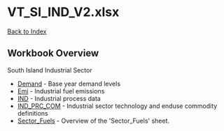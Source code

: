 # VT_SI_IND_V2.xlsx

[Back to Index](../README.md)

## Workbook Overview

South Island Industrial Sector

- [Demand](Demand.md) - Base year demand levels
- [Emi](Emi.md) - Industrial fuel emissions
- [IND](IND.md) - Industrial process data
- [IND_PRC_COM](IND_PRC_COM.md) - Industrial sector technology and enduse commodity definitions
- [Sector_Fuels](Sector_Fuels.md) - Overview of the 'Sector_Fuels' sheet.
